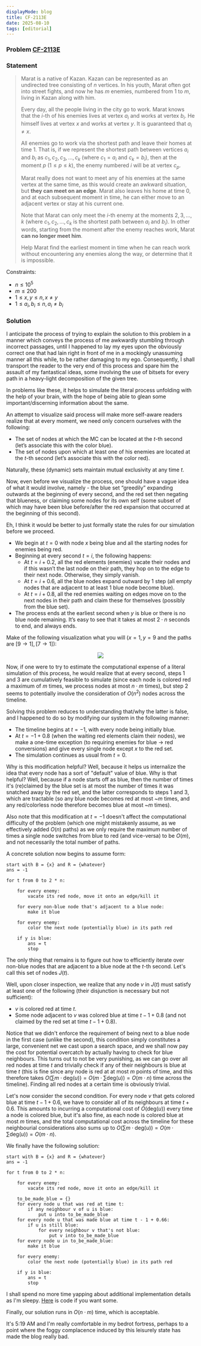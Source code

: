 ```yaml
---
displayMode: blog
title: CF-2113E
date: 2025-08-10
tags: [editorial]
---
```

### Problem [CF-2113E](https://codeforces.com/problemset/problem/2113/E)

### Statement

> Marat is a native of Kazan. Kazan can be represented as an undirected tree consisting of $n$ vertices. In his youth, Marat often got into street fights, and now he has $m$ enemies, numbered from 1 to $m$, living in Kazan along with him.
> 
> Every day, all the people living in the city go to work. Marat knows that the $i$-th of his enemies lives at vertex $a_i$ and works at vertex $b_i$. He himself lives at vertex $x$ and works at vertex $y$. It is guaranteed that $a_i \neq x$.
> 
> All enemies go to work via the shortest path and leave their homes at time 1. That is, if we represent the shortest path between vertices $a_i$ and $b_i$ as $c_1, c_2, c_3, \dots, c_k$ (where $c_1 = a_i$ and $c_k = b_i$), then at the moment $p$ ($1 \leq p \leq k$), the enemy numbered $i$ will be at vertex $c_p$.
> 
> Marat really does not want to meet any of his enemies at the same vertex at the same time, as this would create an awkward situation, but **they can meet on an edge**. Marat also leaves his home at time 0, and at each subsequent moment in time, he can either move to an adjacent vertex or stay at his current one.
> 
> Note that Marat can only meet the $i$-th enemy at the moments $2, 3, \dots, k$ (where $c_1, c_2, \dots, c_k$ is the shortest path between $a_i$ and $b_i$). In other words, starting from the moment after the enemy reaches work, Marat **can no longer meet him**.
> 
> Help Marat find the earliest moment in time when he can reach work without encountering any enemies along the way, or determine that it is impossible.

Constraints:

- $n \leq 10^5$ 
- $m \leq 200$
- $1 \leq x, y \leq n, x \neq y$
- $1 \leq a_i, b_i \leq n, a_i \neq b_i$
### Solution

I anticipate the process of trying to explain the solution to this problem in a manner which conveys the process of me awkwardly stumbling through incorrect passages, until I happened to lay my eyes upon the obviously correct one that had lain right in front of me in a mockingly unassuming manner all this while, to be rather damaging to my ego. Consequently, I shall transport the reader to the very end of this process and spare him the assault of my fantastical ideas, some involving the use of bitsets for every path in a heavy-light decomposition of the given tree.

In problems like these, it helps to simulate the literal process unfolding with the help of your brain, with the hope of being able to glean some important/discerning information about the same. 

An attempt to visualize said process will make more self-aware readers realize that at every moment, we need only concern ourselves with the following:
- The set of nodes at which the MC can be located at the $t$-th second (let’s associate this with the color blue).
- The set of nodes upon which at least one of his enemies are located at the $t$-th second (let’s associate this with the color red).

Naturally, these (dynamic) sets maintain mutual exclusivity at any time $t$. 

Now, even before we visualize the process, one should have a vague idea of what it would involve, namely - the blue set “greedily” expanding outwards at the beginning of every second, and the red set then negating that blueness, or claiming some nodes for its own self (some subset of which may have been blue before/after the red expansion that occurred at the beginning of this second).

Eh, I think it would be better to just formally state the rules for our simulation before we proceed.

- We begin at $t=0$ with node $x$ being blue and all the starting nodes for enemies being red.
- Beginning at every second $t = i$, the following happens:
	- At $t=i + 0.2$, all the red elements (enemies) vacate their nodes and if this wasn’t the last node on their path, they hop on to the edge to their next node. Otherwise, they simply vanish.
	- At $t = i + 0.6$, all the blue nodes expand outward by 1 step (all empty nodes that are adjacent to at least 1 blue node become blue).
	- At $t = i + 0.8$, all the red enemies waiting on edges move on to the next nodes in their path and claim these for themselves (possibly from the blue set).
- The process ends at the earliest second when $y$ is blue or there is no blue node remaining. It’s easy to see that it takes at most $2 \cdot n$ seconds to end, and always ends.

Make of the following visualization what you will ($x = 1, y = 9$ and the paths are $[9 \rightarrow 1], [7 \rightarrow 1]$):
<div style="text-align:center"><img src="/assets/cf-2113e/sim1.gif"/></div>

Now, if one were to try to estimate the computational expense of a literal simulation of this process, he would realize that at every second, steps 1 and 3 are cumulatively feasible to simulate (since each node is colored red a maximum of $m$ times, we process nodes at most $n \cdot m$ times), but step 2 seems to potentially involve the consideration of $O(n^2)$ nodes across the timeline.

Solving this problem reduces to understanding that/why the latter is false, and I happened to do so by modifying our system in the following manner:
- The timeline begins at $t = -1$, with every node being initially blue.
- At $t = -1 + 0.8$ (when the waiting red elements claim their nodes), we make a one-time exception (to requiring enemies for blue -> red conversions) and give every single node except $x$ to the red set.
- The simulation continues as usual from $t = 0$.

Why is this modification helpful? Well, because it helps us internalize the idea that every node has a sort of "default" value of blue. Why is that helpful? Well, because if a node starts off as blue, then the number of times it's (re)claimed by the blue set is at most the number of times it was snatched away by the red set, and the latter corresponds to steps 1 and 3, which are tractable (so any blue node becomes red at most ~$m$ times, and any red/colorless node therefore becomes blue at most ~$m$ times).

Also note that this modification at $t = -1$ doesn't affect the computational difficulty of the problem (which one might mistakenly assume, as we effectively added $O(n)$ paths) as we only require the maximum number of times a single node switches from blue to red (and vice-versa) to be $O(m)$, and not necessarily the total number of paths.

A concrete solution now begins to assume form:

```
start with B = {x} and R = {whatever}
ans = -1

for t from 0 to 2 * n:

	for every enemy:
		vacate its red node, move it onto an edge/kill it  

	for every non-blue node that's adjacent to a blue node:
		make it blue
	
	for every enemy:
		color the next node (potentially blue) in its path red
	
	if y is blue:
		ans = t
		stop
```

The only thing that remains is to figure out how to efficiently iterate over non-blue nodes that are adjacent to a blue node at the $t$-th second. Let's call this set of nodes $J(t)$.

Well, upon closer inspection, we realize that any node $v$ in $J(t)$ must satisfy at least one of the following (their disjunction is necessary but not sufficient):
- $v$ is colored red at time $t$.
- Some node adjacent to $v$ was colored blue at time $t - 1 + 0.8$ (and not claimed by the red set at time $t - 1 + 0.8$).

Notice that we didn't enforce the requirement of being next to a blue node in the first case (unlike the second), this condition simply constitutes a large, convenient net we cast upon a search space, and we shall now pay the cost for potential overcatch by actually having to check for blue neighbours. This turns out to not be very punishing, as we can go over all red nodes at time $t$ and trivially check if any of their neighbours is blue at time $t$ (this is fine since any node is red at at most $m$ points of time, and this therefore takes $O(\sum{m \cdot \text{deg}(u)}) = O(m \cdot \sum{\text{deg}(u)}) = O(m \cdot n)$ time across the timeline). Finding all red nodes at a certain time is obviously trivial.

Let's now consider the second condition. For every node $v$ that gets colored blue at time $t - 1 + 0.6$, we have to consider all of its neighbours at time $t + 0.6$. This amounts to incurring a computational cost of $O(\text{deg}(u))$ every time a node is colored blue, but it's also fine, as each node is colored blue at most $m$ times, and the total computational cost across the timeline for these neighbourial considerations also sums up to $O(\sum{m \cdot \text{deg}(u)}) = O(m \cdot \sum{\text{deg}(u)}) = O(m \cdot n)$.

We finally have the following solution:

```
start with B = {x} and R = {whatever}
ans = -1

for t from 0 to 2 * n:
	
	for every enemy:
		vacate its red node, move it onto an edge/kill it  

	to_be_made_blue = {}
	for every node u that was red at time t:
		if any neighbour v of u is blue:
			put u into to_be_made_blue
	for every node u that was made blue at time t - 1 + 0.66:
		if u is still blue:
			for every neighbour v that's not blue:
				put v into to_be_made_blue
	for every node u in to_be_made_blue:
		make it blue

	for every enemy:
		color the next node (potentially blue) in its path red
		
	if y is blue:
		ans = t
		stop
```

I shall spend no more time yapping about additional implementation details as I'm sleepy. [Here](https://codeforces.com/contest/2113/submission/332408233) is code if you want some.

Finally, our solution runs in $O(n \cdot m)$ time, which is acceptable.

It's 5:19 AM and I'm really comfortable in my bedrot fortress, perhaps to a point where the foggy complacence induced by this leisurely state has made the blog really bad.